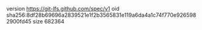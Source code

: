 version https://git-lfs.github.com/spec/v1
oid sha256:8df28b69696a2839521e1f2b3565831e119a6da4a1c74f770e9265982900fd45
size 682364
